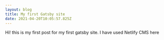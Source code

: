 ```yaml
---
layout: blog
title: My first Gatsby site
date: 2021-04-20T10:05:57.825Z
---
```

Hi! this is my first post for my first gatsby site. I have used Netlify CMS here